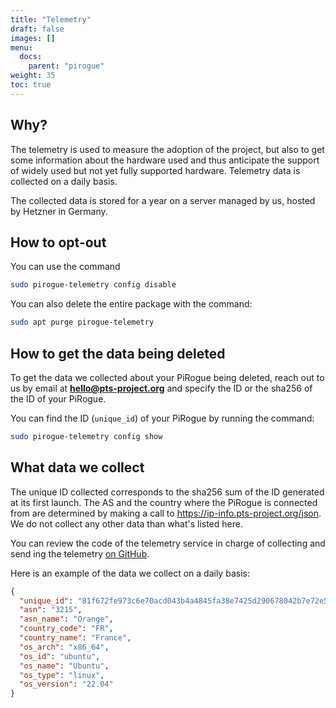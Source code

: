 ```yaml
---
title: "Telemetry"
draft: false
images: []
menu:
  docs:
    parent: "pirogue"
weight: 35
toc: true
---
```


## Why?
The telemetry is used to measure the adoption of the project, but also to get some information about the hardware used and thus anticipate the support of widely used but not yet fully supported hardware. Telemetry data is collected on a daily basis.

The collected data is stored for a year on a server managed by us, hosted by Hetzner in Germany.

## How to opt-out
You can use the command
```bash {title="Disable the telemetry"}
sudo pirogue-telemetry config disable
```

You can also delete the entire package with the command:
```bash {title="Uninstall the telemetry service"}
sudo apt purge pirogue-telemetry
```

## How to get the data being deleted
To get the data we collected about your PiRogue being deleted, reach out to us by email at **hello@pts-project.org** and specify the ID or the sha256 of the ID of your PiRogue.

You can find the ID (`unique_id`) of your PiRogue by running the command:
```bash {title="Check the telemetry configuration"}
sudo pirogue-telemetry config show
```

## What data we collect
The unique ID collected corresponds to the sha256 sum of the ID generated at its first launch. The AS and the country where the PiRogue is connected from are determined by making a call to https://ip-info.pts-project.org/json. We do not collect any other data than what's listed here.

You can review the code of the telemetry service in charge of collecting and send ing the telemetry [on GitHub](https://github.com/PiRogueToolSuite/telemetry/blob/main/pts_telemetry/telemetry.py).

Here is an example of the data we collect on a daily basis:
```json 
{
  "unique_id": "81f672fe973c6e70acd043b4a4845fa38e7425d290678042b7e72e53661a9347",
  "asn": "3215",
  "asn_name": "Orange",
  "country_code": "FR",
  "country_name": "France",
  "os_arch": "x86_64",
  "os_id": "ubuntu",
  "os_name": "Ubuntu",
  "os_type": "linux",
  "os_version": "22.04"
}
```